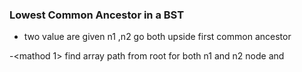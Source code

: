 ### Lowest Common Ancestor in a BST 
- two value are given n1 ,n2  go both upside first common ancestor


-<mathod 1> find array path from root for both n1 and n2 node and 